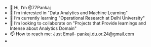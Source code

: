 - 👋 Hi, I’m @77Pankaj
- 👀 I’m interested in "Data Analytics and Machine Learning"
- 🌱 I’m currently learning "Operational Research at Delhi University"
- 💞️ I’m looking to collaborate on "Projects that Provide learnings and Intense about Analytics Domain"
- 📫 How to reach me: Just Email- pankaj.du.or.24@gmail.com
- 

<!---
77Pankaj/77Pankaj is a ✨ special ✨ repository because its `README.md` (this file) appears on your GitHub profile.
You can click the Preview link to take a look at your changes.
--->
